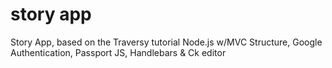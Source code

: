 # story app

Story App, based on the Traversy tutorial Node.js w/MVC Structure, Google Authentication, Passport JS, Handlebars & Ck editor